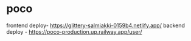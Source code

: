 # poco

frontend deploy- https://glittery-salmiakki-0159b4.netlify.app/
backend deploy - https://poco-production.up.railway.app/user/
